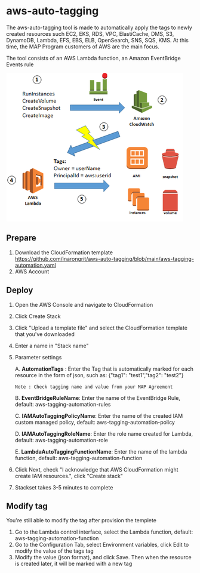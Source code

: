 # aws-auto-tagging
The aws-auto-tagging tool is made to automatically apply the tags to newly created resources such EC2, EKS, RDS, VPC, ElastiCache, DMS, S3, DynamoDB, Lambda, EFS, EBS, ELB, OpenSearch, SNS, SQS, KMS.  At this time, the MAP Program customers of AWS are the main focus.

The tool consists of an AWS Lambda function, an Amazon EventBridge Events rule

![Diagram](diagram.png)

## Prepare
1. Download the CloudFormation template https://github.com/inarongrit/aws-auto-tagging/blob/main/aws-tagging-automation.yaml
2. AWS Account

## Deploy
1. Open the AWS Console and navigate to CloudFormation
2. Click Create Stack
3. Click "Upload a template file" and select the CloudFormation template that you've downloaded
4. Enter a name in "Stack name"
5. Parameter settings
    
    A. **AutomationTags** : Enter the Tag that is automatically marked for each resource in the form of json, such as: {"tag1": "test1","tag2": "test2"} 
       
       Note : Check tagging name and value from your MAP Agreement
    
    B. **EventBridgeRuleName**: Enter the name of the EventBridge Rule, default: aws-tagging-automation-rules
    
    C. **IAMAutoTaggingPolicyName**: Enter the name of the created IAM custom managed policy, default: aws-tagging-automation-policy
    
    D. **IAMAutoTaggingRoleName**: Enter the role name created for Lambda, default: aws-tagging-automation-role
    
    E. **LambdaAutoTaggingFunctionName**: Enter the name of the lambda function, default: aws-tagging-automation-function

6. Click Next, check "I acknowledge that AWS CloudFormation might create IAM resources.", click "Create stack"
7. Stackset takes 3-5 minutes to complete

## Modify tag
You're still able to modify the tag after provision the templete
1. Go to the Lambda control interface, select the Lambda function, default: aws-tagging-automation-function
2. Go to the Configuration Tab, select Environment variables, click Edit to modify the value of the tags tag
3. Modify the value (json format), and click Save. Then when the resource is created later, it will be marked with a new tag
